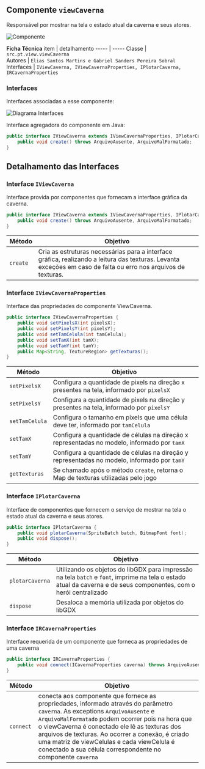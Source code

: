 ## Componente `viewCaverna`

Responsável por mostrar na tela o estado atual da caverna e seus atores.

![Componente](diagramas/componentes/comando.png)

**Ficha Técnica**
item | detalhamento
----- | -----
Classe | `src.pt.view.viewCaverna` <br> 
Autores | `Elias Santos Martins e Gabriel Sanders Pereira Sobral`
Interfaces | `IViewCaverna, IViewCavernaProperties, IPlotarCaverna, IRCavernaProperties`

### Interfaces

Interfaces associadas a esse componente:

![Diagrama Interfaces](diagrama-interfaces.png)

Interface agregadora do componente em Java:

~~~java
public interface IViewCaverna extends IViewCavernaProperties, IPlotarCaverna, IRCavernaProperties {
	public void create() throws ArquivoAusente, ArquivoMalFormatado;
}
~~~

## Detalhamento das Interfaces

### Interface `IViewCaverna`

Interface provida por componentes que fornecam a interface gráfica da caverna.

~~~java
public interface IViewCaverna extends IViewCavernaProperties, IPlotarCaverna, IRCavernaProperties {
	public void create() throws ArquivoAusente, ArquivoMalFormatado;
}
~~~

Método | Objetivo
-------| --------
`create`| Cria as estruturas necessárias para a interface gráfica, realizando a leitura das texturas. Levanta exceções em caso de falta ou erro nos arquivos de texturas.


### Interface `IViewCavernaProperties`

Interface das propriedades do componente ViewCaverna.

~~~java
public interface IViewCavernaProperties {
	public void setPixelsX(int pixelsX);
	public void setPixelsY(int pixelsY);
	public void setTamCelula(int tamCelula);
	public void setTamX(int tamX);
	public void setTamY(int tamY);
	public Map<String, TextureRegion> getTexturas();
}
~~~

Método | Objetivo
-------| --------
`setPixelsX`| Configura a quantidade de pixels na direção x presentes na tela, informado por `pixelsX`
`setPixelsY`| Configura a quantidade de pixels na direção y presentes na tela, informado por `pixelsY`
`setTamCelula`| Configura o tamanho em pixels que uma célula deve ter, informado por `tamCelula`
`setTamX`| Configura a quantidade de células na direção x representadas no modelo, informado por `tamX`
`setTamY`| Configura a quantidade de células na direção y representadas no modelo, informado por `tamY`
`getTexturas`| Se chamado após o método `create`, retorna o Map de texturas utilizadas pelo jogo



### Interface `IPlotarCaverna`

Interface de componentes que fornecem o serviço de mostrar na tela o estado atual da caverna e seus atores.

~~~java
public interface IPlotarCaverna {
	public void plotarCaverna(SpriteBatch batch, BitmapFont font);
	public void dispose();
}
~~~

Método | Objetivo
-------| --------
`plotarCaverna`| Utilizando os objetos do libGDX para impressão na tela `batch` e `font`, imprime na tela o estado atual da caverna e de seus componentes, com o herói centralizado
`dispose`| Desaloca a memória utilizada por objetos do libGDX


### Interface `IRCavernaProperties`

Interface requerida de um componente que forneca as propriedades de uma caverna

~~~java
public interface IRCavernaProperties {
	public void connect(ICavernaProperties caverna) throws ArquivoAusente, ArquivoMalFormatado ;
}
~~~

Método | Objetivo
-------| --------
`connect`| conecta aos componente que fornece as propriedades, informado através do parâmetro `caverna`. As exceptions `ArquivoAusente` e `ArquivoMalFormatado` podem ocorrer pois na hora que o viewCaverna é conectado ele lê as texturas dos arquivos de texturas. Ao ocorrer a conexão, é criado uma matriz de viewCelulas e cada viewCelula é conectado a sua célula correspondente no componente `caverna`